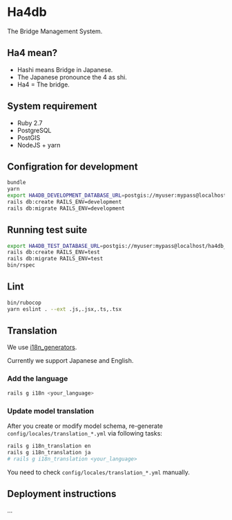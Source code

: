 # Ha4db

The Bridge Management System.

## Ha4 mean?

- Hashi means Bridge in Japanese.
- The Japanese pronounce the 4 as shi.
- Ha4 = The bridge.

## System requirement

- Ruby 2.7
- PostgreSQL
- PostGIS
- NodeJS + yarn

## Configration for development

```sh
bundle
yarn
export HA4DB_DEVELOPMENT_DATABASE_URL=postgis://myuser:mypass@localhost/ha4db_development
rails db:create RAILS_ENV=development
rails db:migrate RAILS_ENV=development
```

## Running test suite

```sh
export HA4DB_TEST_DATABASE_URL=postgis://myuser:mypass@localhost/ha4db_test
rails db:create RAILS_ENV=test
rails db:migrate RAILS_ENV=test
bin/rspec
```

## Lint

```sh
bin/rubocop
yarn eslint . --ext .js,.jsx,.ts,.tsx
```

## Translation

We use [i18n_generators](https://github.com/amatsuda/i18n_generators).

Currently we support Japanese and English.

### Add the language

```sh
rails g i18n <your_language>
```

### Update model translation

After you create or modify model schema, re-generate `config/locales/translation_*.yml` via following tasks:

```sh
rails g i18n_translation en
rails g i18n_translation ja
# rails g i18n_translation <your_language>
```

You need to check `config/locales/translation_*.yml` manually.

## Deployment instructions

...